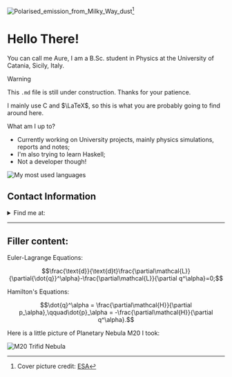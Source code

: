 ![Polarised_emission_from_Milky_Way_dust](https://github.com/ImAure/ImAure/assets/93878749/39ae80e4-1483-489a-9c59-270f9d8e676b)[^1]
[^1]: Cover picture credit: [ESA](https://www.esa.int/ESA_Multimedia/Images/2015/02/Polarised_emission_from_Milky_Way_dust)
# Hello There!
You can call me Aure, I am a B.Sc. student in Physics at the University of Catania, Sicily, Italy.
> [!WARNING]
> This `.md` file is still under construction. Thanks for your patience.

I mainly use C and $\LaTeX$, so this is what you are probably going to find around here.

What am I up to?
- Currently working on University projects, mainly physics simulations, reports and notes;
- I'm also trying to learn Haskell;
- Not a developer though!

![My most used languages](https://github-readme-stats.vercel.app/api/top-langs/?username=ImAure&show_icons=true&theme=vision-friendly-dark&showicons=true)

## Contact Information
<details>
<summary>Find me at:</summary>

* [![image](https://img.shields.io/badge/Telegram-2CA5E0?style=for-the-badge&logo=telegram&logoColor=white)](https://t.me/RelDesu)
  
</details>

---
## Filler content:

Euler-Lagrange Equations:

$$\frac{\text{d}}{\text{d}t}\frac{\partial\mathcal{L}}{\partial{\dot{q}}^\alpha}-\frac{\partial\mathcal{L}}{\partial q^\alpha}=0;$$

Hamilton's Equations:

$$\dot{q}^\alpha = \frac{\partial\mathcal{H}}{\partial p_\alpha},\qquad\dot{p}_\alpha = -\frac{\partial\mathcal{H}}{\partial q^\alpha}.$$

Here is a little picture of Planetary Nebula M20 I took:

![M20 Trifid Nebula](https://github.com/ImAure/ImAure/assets/93878749/7fbb9dc2-9568-40b3-9b62-9c1f0dc0516a)
<!--
**ImAure/ImAure** is a ✨ _special_ ✨ repository because its `README.md` (this file) appears on your GitHub profile.

Here are some ideas to get you started:

- 🔭 I’m currently working on ...
- 🌱 I’m currently learning ...
- 👯 I’m looking to collaborate on ...
- 🤔 I’m looking for help with ...
- 💬 Ask me about ...
- 📫 How to reach me: ...
- 😄 Pronouns: ...
- ⚡ Fun fact: ...
-->
